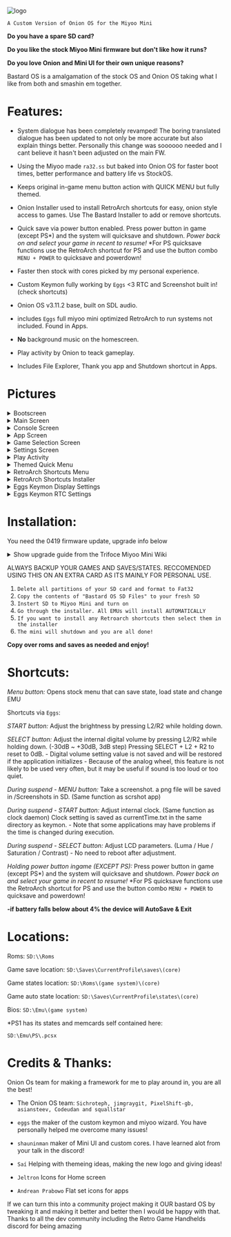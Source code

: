 ![logo](https://user-images.githubusercontent.com/106662128/176844049-4cdfeed9-7963-4b6d-8548-c12aef1bb61a.png)

`A Custom Version of Onion OS for the Miyoo Mini`

**Do you have a spare SD card?** 

**Do you like the stock Miyoo Mini firmware but don't like how it runs?** 

**Do you love Onion and Mini UI for their own unique reasons?** 

Bastard OS is a amalgamation of the stock OS and Onion OS taking what I like from both and smashin em together.


# Features:

* System dialogue has been completely revamped! The boring translated dialogue has been updated to not only be more accurate but also explain things better. Personally this change was soooooo needed and I cant believe it hasn't been adjusted on the main FW.

* Using the Miyoo made `ra32.ss` but baked into Onion OS for faster boot times, better performance and battery life vs StockOS.

* Keeps original in-game menu button action with QUICK MENU but fully themed.

* Onion Installer used to install RetroArch shortcuts for easy, onion style access to games. Use The Bastard Installer to add or remove shortcuts.

* Quick save via power button enabled. Press power button in game (except PS*) and the system will quicksave and shutdown. *Power back on and select your game in recent to resume!* *For PS quicksave functions use the RetroArch shortcut for PS and use the button combo `MENU + POWER` to quicksave and powerdown!

* Faster then stock with cores picked by my personal experience.

* Custom Keymon fully working by `Eggs` <3 RTC and Screenshot built in! (check shortcuts)

* Onion OS v3.11.2 base, built on SDL audio.

* includes `Eggs` full miyoo mini optimized RetroArch to run systems not included. Found in Apps.

* **No** background music on the homescreen.

* Play activity by Onion to teack gameplay.

* Includes File Explorer, Thank you app and Shutdown shortcut in Apps.

# Pictures

<details><summary>Bootscreen</summary><br>
  
![bootScreen](https://user-images.githubusercontent.com/106662128/176839095-6b0ae3a5-3499-4d77-a36c-a374605038ba.png)
  
</details>
  
<details><summary>Main Screen</summary><br>
  
![MainUI_011](https://user-images.githubusercontent.com/106662128/176839148-f1ea9c44-12e8-492e-bd13-0a137514fb1a.png)

</details>
  
<details><summary>Console Screen</summary><br>
  
![MainUI_004](https://user-images.githubusercontent.com/106662128/176839240-d1af5ffd-8a95-4464-8917-8fb9e1b8c7ab.png)

</details>

<details><summary>App Screen</summary><br>
  
![MainUI_005](https://user-images.githubusercontent.com/106662128/176839285-48bc1cbd-0e94-4ae7-b8d8-d8bef3141c13.png)

</details>

<details><summary>Game Selection Screen</summary><br>
  
![MainUI_006](https://user-images.githubusercontent.com/106662128/176839334-9bf58074-cd10-4258-b5c4-4e56a75db606.png)

</details>
  
<details><summary>Settings Screen</summary><br>
  
![MainUI_007](https://user-images.githubusercontent.com/106662128/176839356-75dff0a7-bfe5-494a-acef-9b639d1ab46f.png)

</details>
  
<details><summary>Play Activity</summary><br>
  
![MainUI_008](https://user-images.githubusercontent.com/106662128/176839395-3e97097c-9906-457d-bf09-0c4e6901717c.png)

</details>
  
<details><summary>Themed Quick Menu</summary><br>
 
![Megaman Battle Network 1_000](https://user-images.githubusercontent.com/106662128/176839419-475e1f31-d7c3-4375-b270-997a25ca4c99.png)

</details>
  
<details><summary>RetroArch Shortcuts Menu</summary><br>
  
![MainUI_010](https://user-images.githubusercontent.com/106662128/176839689-14c0aebf-ac2a-4910-9749-449f561fa037.png)

</details>
 
<details><summary>RetroArch Shortcuts Installer</summary><br>
  
![The Bastard Installer_000](https://user-images.githubusercontent.com/106662128/176839713-2977c24d-ea82-4d2a-b439-653c90f81fbf.png)

</details>
  
<details><summary>Eggs Keymon Display Settings</summary><br>
  
![MainUI_012](https://user-images.githubusercontent.com/106662128/176839540-af4ff9f0-8a2a-48e6-acc6-5504bcc35105.png)

</details>

<details><summary>Eggs Keymon RTC Settings</summary><br>
  
![MainUI_013](https://user-images.githubusercontent.com/106662128/176839580-4482503d-ad10-4557-84ec-e22ebafe8311.png)

</details>
  

# Installation:

You need the 0419 firmware update, upgrade info below

<details><summary>Show upgrade guide from the Trifoce Miyoo Mini Wiki</summary><br>
<a href="https://github.com/TriForceX/MiyooCFW/wiki/Miyoo-Mini#firmware-update-guide" rel="nofollow">Source with picture guide</a>
  
  
<p>Download latest update direct from Miyoo from official <a href="https://lemiyoo.cn/upgrade" rel="nofollow">website</a> or from our <a href="https://drive.google.com/drive/folders/192KkgJ6rTy5gpYRyPIK4D0_apm8bwVlm?usp=sharing" rel="nofollow">backups</a></p>
<p><em><strong>NOTE PLEASE READ FIRST</strong></em></p>
<ol>
<li>use a trustworthy SD card(sandisk, toshiba, etc.)</li>
<li>Make sure miyoo283_fw.img was downloaded correctly (file size: 15,134,744 CRC32:814ED165)&amp; MD5 (miyoo283_fw.img) = 32ce41b44cf9d35f4ee9ceae0ba7827d</li>
</ol>
<p>Additional Tips: Please use a power plug that is not more than 5V, do not upgrade through the computers usb charging,
copy the firmware files to TF card immediately after upgrading the machine do not flash after playing games, otherwise its easy to lose data AND END UP WITH A brick!:)</p>
<p><em><strong>Note: VERY IMPORTANT Remove the battery first then proceed with the upgrade!</strong></em>
Step 1 Download Miyoo283_fw. Img firmware &amp; the A wild card zip.
Step 2 Copying TF cards connect to a computer through a card reader then copy the downloaded Miyoo283_Fw. img firmware directly to the root directory of the TF card.
Step 3 Upgrading Do not power off during upgrade! You can't press the power button! It turns into bricks!</p>
<ol>
<li>Power off remove the battery</li>
<li>Install the TF card back</li>
<li>Power on through Type C plug the data cable and enter charging state</li>
<li>Do not press the power button. It will enter the firmware upgrade state automatically.</li>
<li>The upgrade takes about 2 minutes after the update it will enter a charging state only then remove the cable very important as its still writing to internal NAND.</li>
</ol>
<p>Step 4 Please delete the Miyoo283_fw. Img firmware copied from the TF card after the upgrade!
Step 5 Copy (first backup your card,you will loose your saved data)Copy APP, Emu, RApp, RetroArch from the wild card folder that you downloaded to the TF card and directly overwrite any files is ask to.```</p>
<p>Additional Tips: Please use a power plug that is not more than 5V, do not upgrade through the computers usb charging,
copy the firmware files to TF card immediately after upgrading the machine do not start playing games, otherwise its easy to lose data AND END UP WITH A brick! :)</p>
</details>

ALWAYS BACKUP YOUR GAMES AND SAVES/STATES. RECCOMENDED USING THIS ON AN EXTRA CARD AS ITS MAINLY FOR PERSONAL USE.

1. `Delete all partitions of your SD card and format to Fat32`
2. `Copy the contents of "Bastard OS SD Files" to your fresh SD` 
3. `Instert SD to Miyoo Mini and turn on`
4. `Go through the installer. All EMUs will install AUTOMATICALLY`
5. `If you want to install any Retroarch shortcuts then select them in the installer`
3. `The mini will shutdown and you are all done!`

**Copy over roms and saves as needed and enjoy!**

# Shortcuts:

*Menu button:* Opens stock menu that can save state, load state and change EMU

Shortcuts via `Eggs`:

*START button:* Adjust the brightness by pressing L2/R2 while holding down.

*SELECT button:* Adjust the internal digital volume by pressing L2/R2 while holding down. (-30dB \~ +30dB, 3dB step) Pressing SELECT + L2 + R2 to reset to 0dB. - Digital volume setting value is not saved and will be restored if the application initializes - Because of the analog wheel, this feature is not likely to be used very often, but it may be useful if sound is too loud or too quiet.

*During suspend - MENU button:* Take a screenshot. a png file will be saved in /Screenshots in SD. (Same function as scrshot app)

*During suspend - START button:* Adjust internal clock. (Same function as clock daemon) Clock setting is saved as currentTime.txt in the same directory as keymon. - Note that some applications may have problems if the time is changed during execution.

*During suspend - SELECT button:* Adjust LCD parameters. (Luma / Hue / Saturation / Contrast) - No need to reboot after adjustment.

*Holding power button ingame (EXCEPT PS):* Press power button in game (except PS*) and the system will quicksave and shutdown. *Power back on and select your game in recent to resume!* *For PS quicksave functions use the RetroArch shortcut for PS and use the button combo `MENU + POWER` to quicksave and powerdown!

**-if battery falls below about 4% the device will AutoSave & Exit**

# Locations:

Roms: `SD:\\Roms`

Game save location: `SD:\Saves\CurrentProfile\saves\(core)`

Game states location: `SD:\Roms\(game system)\(core)`

Game auto state location: `SD:\Saves\CurrentProfile\states\(core)`

Bios: `SD:\Emu\(game system)`

\*PS1 has its states and memcards self contained here:

`SD:\Emu\PS\.pcsx`

# Credits & Thanks:

Onion Os team for making a framework for me to play around in, you are all the best!
* The Onion OS team: `Sichroteph, jimgraygit, PixelShift-gb, asiansteev, Codeudan and squallstar`

* `eggs` the maker of the custom keymon and miyoo wizard. You have personally helped me overcome many issues!

* `shauninman` maker of Mini UI and custom cores. I have learned alot from your talk in the discord!

* `Saí` Helping with themeing ideas, making the new logo and giving ideas!
 
* `Jeltron` Icons for Home screen

* `Andrean Prabowo` Flat set icons for apps


If we can turn this into a community project making it OUR bastard OS by tweaking it and making it better and better then I would be happy with that. Thanks to all the dev community including the Retro Game Handhelds discord for being amazing
